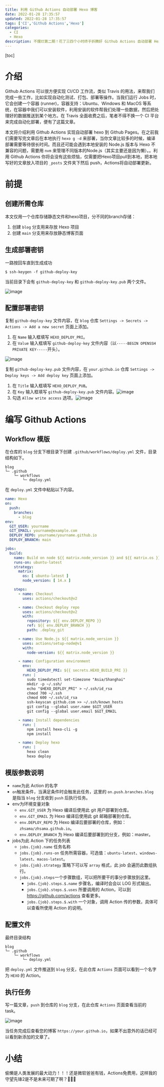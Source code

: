 ```yaml
---
title: 利用 Github Actions 自动部署 Hexo 博客
date: 2022-01-28 17:35:57
updated: 2022-01-28 17:35:57
tags: ['CI','Github Actions','Hexo']
categories: 
  - CI
  - Hexo
description: 不摆烂第二期！花了三四个小时终于折腾好 Github Actions 自动部署 Hexo 了，以后拖稿的理由又少了一个！（Travis 全面收费了，不得不转平台，罪大恶极！）
---
```


[toc]

# 介绍

Github Actions 可以很方便实现 CI/CD 工作流，类似 Travis 的用法，来帮我们完成一些工作，比如实现自动化测试、打包、部署等操作。当我们运行 Jobs 时，它会创建一个容器 (runner)，容器支持：Ubuntu、Windows 和 MacOS 等系统，在容器中我们可以安装软件，利用安装的软件帮我们处理一些数据，然后把处理好的数据推送到某个地方。在 Travis 全面收费之后，笔者不得不换一个 CI 平台来完成自动化部署，便有了这篇文章。

本文将介绍利用 Github Actions 实现自动部署 hexo 到 Github Pages。在之前我们需要写完文章后在本地执行 `hexo g -d` 来部署，当你文章比较多的时候，编译部署需要等待很长时间。而且还可能会遇到本地安装的 Node.js 版本与 Hexo 不兼容的问题，需要用 `nvm` 来管理不同版本的Node.js（其实主要还是因为懒）。。利用 Github Actions 你将会没有这些烦恼，仅需要把Hexo项目pull到本地，把本地写好的文章放入项目的 `_posts` 文件夹下然后 push，Actions将自动部署更新。

# 前提

## 创建所需仓库

本文仅用一个仓库存储静态文件和hexo项目，分不同的branch存储：

1. 创建 `blog` 分支用来存放 Hexo 项目
2. 创建 `main` 分支用来存放静态博客页面

## 生成部署密钥

一路按回车直到生成成功

```
$ ssh-keygen -f github-deploy-key
```

当前目录下会有 `github-deploy-key` 和 `github-deploy-key.pub` 两个文件。

![image](https://user-images.githubusercontent.com/33454514/151518040-6204df2e-413e-40c0-bb9f-2dbcf61b35f2.png)

## 配置部署密钥

复制 `github-deploy-key` 文件内容，在 `blog` 仓库 `Settings -> Secrets -> Actions -> Add a new secret` 页面上添加。

1. 在 `Name` 输入框填写 `HEXO_DEPLOY_PRI`。
2. 在 `Value` 输入框填写 `github-deploy-key` 文件内容（以`-----BEGIN OPENSSH PRIVATE KEY-----`开头）。

![image](https://user-images.githubusercontent.com/33454514/151518361-36101e8d-db94-4362-b7f7-6e9497ce0880.png)

复制 `github-deploy-key.pub` 文件内容，在 `your.github.io` 仓库 `Settings -> Deploy keys -> Add deploy key` 页面上添加。

1. 在 `Title` 输入框填写 `HEXO_DEPLOY_PUB`。
2. 在 `Key` 输入框填写 `github-deploy-key.pub` 文件内容。![image](https://user-images.githubusercontent.com/33454514/151518605-f89c8566-d231-4cdc-9cd7-ca6cad0eecd4.png)
3. 勾选 `Allow write access` 选项。![image](https://user-images.githubusercontent.com/33454514/151518731-37a7c402-a78f-40b0-a25a-9f8d742fa053.png)

# 编写 Github Actions

## Workflow 模版

在仓库的 `blog` 分支下根目录下创建 `.github/workflows/deploy.yml` 文件，目录结构如下。

```
blog
└─ .github
    └─ workflows
        └─ deploy.yml
```

在 `deploy.yml` 文件中粘贴以下内容。

```yml
name: Hexo
on:
  push:
    branches:
      - blog
env:
  GIT_USER: yourname
  GIT_EMAIL: yourname@example.com
  DEPLOY_REPO: yourname/yourname.github.io
  DEPLOY_BRANCH: main

jobs:
  build:
    name: Build on node ${{ matrix.node_version }} and ${{ matrix.os }}
    runs-on: ubuntu-latest
    strategy:
      matrix:
        os: [ ubuntu-latest ]
        node_version: [ 14.x ]

    steps:
      - name: Checkout
        uses: actions/checkout@v2

      - name: Checkout deploy repo
        uses: actions/checkout@v2
        with:
          repository: ${{ env.DEPLOY_REPO }}
          ref: ${{ env.DEPLOY_BRANCH }}
          path: .deploy_git

      - name: Use Node.js ${{ matrix.node_version }}
        uses: actions/setup-node@v1
        with:
          node-version: ${{ matrix.node_version }}

      - name: Configuration environment
        env:
          HEXO_DEPLOY_PRI: ${{ secrets.HEXO_BUILD_PRI }}
        run: |
          sudo timedatectl set-timezone "Asia/Shanghai"
          mkdir -p ~/.ssh/
          echo "$HEXO_DEPLOY_PRI" > ~/.ssh/id_rsa
          chmod 700 ~/.ssh
          chmod 600 ~/.ssh/id_rsa
          ssh-keyscan github.com >> ~/.ssh/known_hosts
          git config --global user.name $GIT_USER
          git config --global user.email $GIT_EMAIL

      - name: Install dependencies
        run: |
          npm install hexo-cli -g
          npm install

      - name: Deploy hexo
        run: |
          hexo clean
          hexo deploy
```

## 模版参数说明

- `name`为此 Action 的名字
- `on`触发条件，当满足条件时会触发此任务，这里的 `on.push.branches.blog` 是指当 `blog` 分支收到 `push` 后执行任务。
- env为环境变量对象
  - `env.GIT_USER` 为 Hexo 编译后使用此 git 用户部署到仓库。
  - `env.GIT_EMAIL` 为 Hexo 编译后使用此 git 邮箱部署到仓库。
  - `env.DEPLOY_REPO` 为 Hexo 编译后要部署的仓库，例如：`zhsama/zhsama.github.io`。
  - `env.DEPLOY_BRANCH` 为 Hexo 编译后要部署到的分支，例如：master。
- jobs为此 Action 下的任务列表
  - `jobs.{job}.name` 任务名称
  - `jobs.{job}.runs-on` 任务所需容器，可选值：`ubuntu-latest`、`windows-latest`、`macos-latest`。
  - `jobs.{job}.strategy` 策略下可以写 `array` 格式，此 job 会遍历此数组执行。
  - `jobs.{job}.steps`一个步骤数组，可以把所要干的事分步骤放到这里。
    - `jobs.{job}.steps.$.name` 步骤名，编译时会会以 LOG 形式输出。
    - `jobs.{job}.steps.$.uses` 所要调用的 Action，可以到 https://github.com/actions 查看更多。
    - `jobs.{job}.steps.$.with` 一个对象，调用 Action 传的参数，具体可以查看所使用 Action 的说明。

## 配置文件

最终目录结构

```
blog
└─ .github
    └─ workflows
        └─ deploy.yml
```

把 `deploy.yml` 文件推送到 `blog` 分支，在此仓库 `Actions` 页面可以看到一个名字为 `HEXO` 的 Action。

## 执行任务

写一篇文章，`push` 到仓库的 `blog` 分支，在此仓库 `Actions` 页面查看当前的task。

![image](https://user-images.githubusercontent.com/33454514/151520844-e97f8697-3501-4edf-9d05-56271db059ef.png)

当任务完成后查看您的博客 `https://your.github.io`，如果不出意外的话已经可以看到新添加的文章了。

# 小结

偷懒是人类发展的最大动力！！！还是微软爸爸有钱，Actions免费用，这样我的守望先锋2是不是未来可期了啊？🤤🤤🤤

